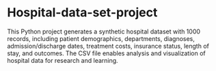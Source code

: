 # Hospital-data-set-project
This Python project generates a synthetic hospital dataset with 1000 records, including patient demographics, departments, diagnoses, admission/discharge dates, treatment costs, insurance status, length of stay, and outcomes. The CSV file enables analysis and visualization of hospital data for research and learning.
